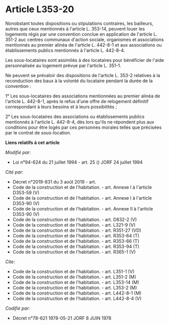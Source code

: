 # Article L353-20

Nonobstant toutes dispositions ou stipulations contraires, les bailleurs, autres que ceux mentionnés à l'article L. 353-14,
peuvent louer les logements régis par une convention conclue en application de l'article L. 351-2 auc centres communaux
d'action sociale, organismes et associations mentionnés au premier alinéa de l'article L. 442-8-1 et aux associations ou
établissements publics mentionnés à l'article L. 442-8-4.

Les sous-locataires sont assimilés à des locataires pour bénéficier de l'aide personnalisée au logement prévue par l'article
L. 351-1.

Ne peuvent se prévaloir des dispositions de l'article L. 353-2 relatives à la reconduction des baux à la volonté du locataire
pendant la durée de la convention :

1° Les sous-locataires des associations mentionnées au premier alinéa de l'article L. 442-8-1, après le refus d'une offre de
relogement définitif correspondant à leurs besoins et à leurs possibilités ;

2° Les sous-locataires des associations ou établissements publics mentionnés à l'article L. 442-8-4, dès lors qu'ils ne
répondent plus aux conditions pour être logés par ces personnes morales telles que précisées par le contrat de sous-location.

**Liens relatifs à cet article**

_Modifié par_:

  - Loi n°94-624 du 21 juillet 1994 - art. 25 () JORF 24 juillet 1994

_Cité par_:

  - Décret n°2019-831 du 3 août 2019 - art.
  - Code de la construction et de l'habitation. - art. Annexe I à l'article D353-59 (V)
  - Code de la construction et de l'habitation. - art. Annexe I à l'article D353-90 (V)
  - Code de la construction et de l'habitation. - art. Annexe II à l'article D353-90 (V)
  - Code de la construction et de l'habitation. - art. D832-2 (V)
  - Code de la construction et de l'habitation. - art. L321-9 (V)
  - Code de la construction et de l'habitation. - art. R351-27 (VD)
  - Code de la construction et de l'habitation. - art. R353-64 (T)
  - Code de la construction et de l'habitation. - art. R353-66 (T)
  - Code de la construction et de l'habitation. - art. R353-94 (T)
  - Code de la construction et de l'habitation. - art. R365-1 (V)

_Cite_:

  - Code de la construction et de l'habitation. - art. L351-1 (V)
  - Code de la construction et de l'habitation. - art. L351-2 (M)
  - Code de la construction et de l'habitation. - art. L353-14 (M)
  - Code de la construction et de l'habitation. - art. L353-2 (M)
  - Code de la construction et de l'habitation. - art. L442-8-1 (M)
  - Code de la construction et de l'habitation. - art. L442-8-4 (V)

_Codifié par_:

  - Décret n°78-621 1978-05-21 JORF 8 JUIN 1978
